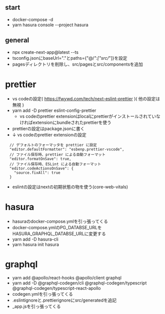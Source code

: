 ## start
* docker-compose -d
* yarn hasura console --project hasura

## general
* npx create-next-app@latest --ts
* tsconfig.jsonにbaseUrl="."とpaths={"@/*":["src/*"]}を設定
* pagesディレクトリを削除し、src/pagesとsrc/componentsを追加

# prettier
* vs codeの設定( https://fwywd.com/tech/next-eslint-prettier )( 他の設定は無視 )
* yarn add -D prettier eslint-config-prettier
  * vs codeのprettier extensionはlocalにprettierがインストールされていなければextensionにbundleされたprettierを使う
* prettierの設定はpackage.jsonに書く
* ↓ vs codeのprettier extensionの設定
```
  // デフォルトのフォーマッタを prettier に設定
  "editor.defaultFormatter": "esbenp.prettier-vscode",
  // ファイル保存時、prettier による自動フォーマット
  "editor.formatOnSave": true,
  // ファイル保存時、ESLint による自動フォーマット
  "editor.codeActionsOnSave": {
    "source.fixAll": true
  }
```
* eslintの設定はnextの初期状態の物を使う(core-web-vitals)

# hasura
* hasuraのdocker-compose.ymlを引っ張ってくる
* docker-compose.ymlのPG_DATABSE_URLをHASURA_GRAPHQL_DATABSE_URLに変更する
* yarn add -D hasura-cli
* yarn hasura init hasura

# graphql
* yarn add @apollo/react-hooks @apollo/client graphql
* yarn add -D @graphql-codegen/cli @graphql-codegen/typescript @graphql-codegen/typescript-react-apollo
* codegen.ymlを引っ張ってくる
* .eslintignoreと.prettierignoreにsrc/generatedを追記
* _app.jsを引っ張ってくる
